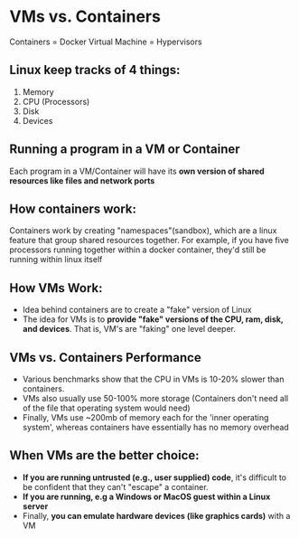 # VMs vs. Containers

Containers = Docker
Virtual Machine = Hypervisors

## Linux keep tracks of 4 things:

1. Memory
2. CPU (Processors)
3. Disk
4. Devices

## Running a program in a VM or Container

Each program in a VM/Container will have its **own version of shared resources like files and network ports**

## How containers work:

Containers work by creating "namespaces"(sandbox), which are a linux feature that group shared resources together. For example, if you have five processors running together within a docker container, they'd still be running within linux itself

## How VMs Work:

- Idea behind containers are to create a "fake" version of Linux
- The idea for VMs is to **provide "fake" versions of the CPU, ram, disk, and devices**. That is, VM's are "faking" one level deeper.

## VMs vs. Containers Performance

- Various benchmarks show that the CPU in VMs is 10-20% slower than containers.
- VMs also usually use 50-100% more storage (Containers don't need all of the file that operating system would need)
- Finally, VMs use ~200mb of memory each for the 'inner operating system', whereas containers have essentially has no memory overhead

## When VMs are the better choice:

- **If you are running untrusted (e.g., user supplied) code**, it's difficult to be confident that they can't "escape" a container.
- **If you are running, e.g a Windows or MacOS guest within a Linux server**
- Finally, **you can emulate hardware devices (like graphics cards)** with a VM

